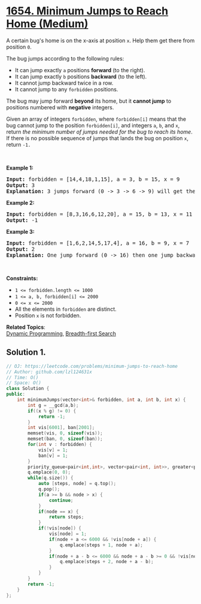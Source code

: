 # [1654. Minimum Jumps to Reach Home (Medium)](https://leetcode.com/problems/minimum-jumps-to-reach-home/)

<p>A certain bug's home is on the x-axis at position <code>x</code>. Help them get there from position <code>0</code>.</p>

<p>The bug jumps according to the following rules:</p>

<ul>
	<li>It can jump exactly <code>a</code> positions <strong>forward</strong> (to the right).</li>
	<li>It can jump exactly <code>b</code> positions <strong>backward</strong> (to the left).</li>
	<li>It cannot jump backward twice in a row.</li>
	<li>It cannot jump to any <code>forbidden</code> positions.</li>
</ul>

<p>The bug may jump forward <strong>beyond</strong> its home, but it <strong>cannot jump</strong> to positions numbered with <strong>negative</strong> integers.</p>

<p>Given an array of integers <code>forbidden</code>, where <code>forbidden[i]</code> means that the bug cannot jump to the position <code>forbidden[i]</code>, and integers <code>a</code>, <code>b</code>, and <code>x</code>, return <em>the minimum number of jumps needed for the bug to reach its home</em>. If there is no possible sequence of jumps that lands the bug on position <code>x</code>, return <code>-1.</code></p>

<p>&nbsp;</p>
<p><strong>Example 1:</strong></p>

<pre><strong>Input:</strong> forbidden = [14,4,18,1,15], a = 3, b = 15, x = 9
<strong>Output:</strong> 3
<strong>Explanation:</strong> 3 jumps forward (0 -&gt; 3 -&gt; 6 -&gt; 9) will get the bug home.
</pre>

<p><strong>Example 2:</strong></p>

<pre><strong>Input:</strong> forbidden = [8,3,16,6,12,20], a = 15, b = 13, x = 11
<strong>Output:</strong> -1
</pre>

<p><strong>Example 3:</strong></p>

<pre><strong>Input:</strong> forbidden = [1,6,2,14,5,17,4], a = 16, b = 9, x = 7
<strong>Output:</strong> 2
<strong>Explanation:</strong> One jump forward (0 -&gt; 16) then one jump backward (16 -&gt; 7) will get the bug home.
</pre>

<p>&nbsp;</p>
<p><strong>Constraints:</strong></p>

<ul>
	<li><code>1 &lt;= forbidden.length &lt;= 1000</code></li>
	<li><code>1 &lt;= a, b, forbidden[i] &lt;= 2000</code></li>
	<li><code>0 &lt;= x &lt;= 2000</code></li>
	<li>All the elements in <code>forbidden</code> are distinct.</li>
	<li>Position <code>x</code> is not forbidden.</li>
</ul>


**Related Topics**:  
[Dynamic Programming](https://leetcode.com/tag/dynamic-programming/), [Breadth-first Search](https://leetcode.com/tag/breadth-first-search/)

## Solution 1.

```cpp
// OJ: https://leetcode.com/problems/minimum-jumps-to-reach-home
// Author: github.com/lzl124631x
// Time: O()
// Space: O()
class Solution {
public:
    int minimumJumps(vector<int>& forbidden, int a, int b, int x) {
        int g = __gcd(a,b);
        if((x % g) != 0) {
            return -1;
        }
        int vis[6001], ban[2001];
        memset(vis, 0, sizeof(vis));
        memset(ban, 0, sizeof(ban));
        for(int v : forbidden) {
            vis[v] = 1;
            ban[v] = 1;
        }
        priority_queue<pair<int,int>, vector<pair<int, int>>, greater<pair<int,int>>> q;
        q.emplace(0, 0);
        while(q.size()) {
            auto [steps, node] = q.top();
            q.pop();
            if(a >= b && node > x) {
                continue;
            }
            if(node == x) {
                return steps;
            }
            if(!vis[node]) {
                vis[node] = 1;
                if(node + a <= 6000 && !vis[node + a]) {
                    q.emplace(steps + 1, node + a);
                }
                if(node + a - b <= 6000 && node + a - b >= 0 && !vis[node + a - b] && !(node + a <= 2000 && ban[node + a])) {
                    q.emplace(steps + 2, node + a - b);
                }
            }
        }
        return -1;
    }
};
```